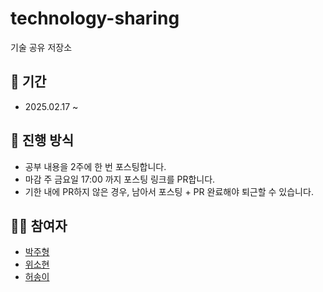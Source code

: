 # technology-sharing
기술 공유 저장소

## 📆 기간
* 2025.02.17 ~ 

## 📌 진행 방식
* 공부 내용을 2주에 한 번 포스팅합니다.
* 마감 주 금요일 17:00 까지 포스팅 링크를 PR합니다.
* 기한 내에 PR하지 않은 경우, 남아서 포스팅 + PR 완료해야 퇴근할 수 있습니다.

## 🏃‍➡️ 참여자
* [박주형](https://github.com/parkhyeong)
* [위소현]()
* [허송이](https://github.com/song21677)
